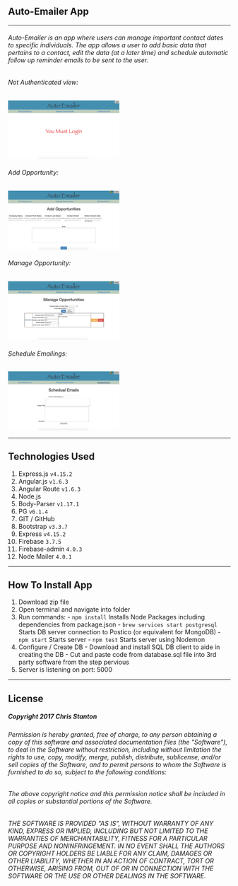 
## Auto-Emailer App

---

###### Auto-Emailer is an app where users can manage important contact dates to specific individuals.  The app allows a user to add basic data that pertains to a contact, edit the data (at a later time) and schedule automatic follow up reminder emails to be sent to the user.

###### Not Authenticated view:
<img src="./public/assets/images/screenshots/notLogin.png" width="50%">

###### Add Opportunity:
<img src="./public/assets/images/screenshots/addOpp.png" width="50%">

###### Manage Opportunity:
<img src="./public/assets/images/screenshots/manageOpp.png" width="50%">

###### Schedule Emailings:
<img src="./public/assets/images/screenshots/scheduleEmail.png" width="50%">

---

## Technologies Used
  1. Express.js ``` v4.15.2 ```
  2. Angular.js ``` v1.6.3 ```
  3. Angular Route ``` v1.6.3 ```
  4. Node.js
  5. Body-Parser ``` v1.17.1 ```
  6. PG ``` v6.1.4 ```
  7. GIT / GitHub
  8. Bootstrap ``` v3.3.7 ```
  9. Express ``` v4.15.2 ```
  10. Firebase `` 3.7.5 ``
  11. Firebase-admin `` 4.0.3 ``
  12. Node Mailer `` 4.0.1 ``

---

## How To Install App
  1. Download zip file
  2. Open terminal and navigate into folder
  3. Run commands:
    - ``` npm install ``` Installs Node Packages including dependencies from package.json
    - ``` brew services start postgresql ``` Starts DB server connection to Postico (or equivalent for MongoDB)
    - ``` npm start ``` Starts server
    - ``` npm test ``` Starts server using Nodemon
  4. Configure / Create DB
    - Download and install SQL DB client to aide in creating the DB
    - Cut and paste code from database.sql file into 3rd party software from the step pervious
  5. Server is listening on port: 5000

---

## License
##### Copyright 2017 Chris Stanton

###### Permission is hereby granted, free of charge, to any person obtaining a copy of this software and associated documentation files (the "Software"), to deal in the Software without restriction, including without limitation the rights to use, copy, modify, merge, publish, distribute, sublicense, and/or sell copies of the Software, and to permit persons to whom the Software is furnished to do so, subject to the following conditions:

###### The above copyright notice and this permission notice shall be included in all copies or substantial portions of the Software.

###### THE SOFTWARE IS PROVIDED "AS IS", WITHOUT WARRANTY OF ANY KIND, EXPRESS OR IMPLIED, INCLUDING BUT NOT LIMITED TO THE WARRANTIES OF MERCHANTABILITY, FITNESS FOR A PARTICULAR PURPOSE AND NONINFRINGEMENT. IN NO EVENT SHALL THE AUTHORS OR COPYRIGHT HOLDERS BE LIABLE FOR ANY CLAIM, DAMAGES OR OTHER LIABILITY, WHETHER IN AN ACTION OF CONTRACT, TORT OR OTHERWISE, ARISING FROM, OUT OF OR IN CONNECTION WITH THE SOFTWARE OR THE USE OR OTHER DEALINGS IN THE SOFTWARE.
